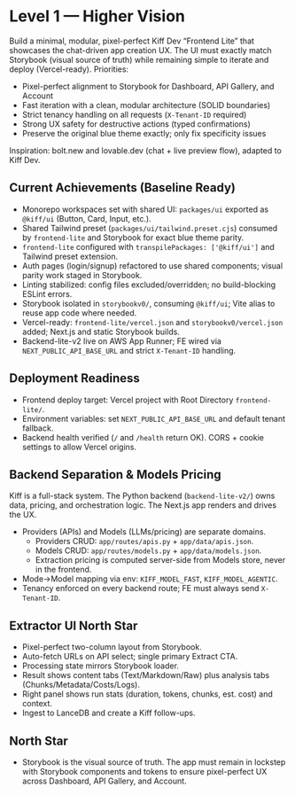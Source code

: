 # Level 1 — Higher Vision

Build a minimal, modular, pixel-perfect Kiff Dev “Frontend Lite” that showcases the chat-driven app creation UX. The UI must exactly match Storybook (visual source of truth) while remaining simple to iterate and deploy (Vercel-ready). Priorities:

- Pixel-perfect alignment to Storybook for Dashboard, API Gallery, and Account
- Fast iteration with a clean, modular architecture (SOLID boundaries)
- Strict tenancy handling on all requests (`X-Tenant-ID` required)
- Strong UX safety for destructive actions (typed confirmations)
- Preserve the original blue theme exactly; only fix specificity issues

Inspiration: bolt.new and lovable.dev (chat + live preview flow), adapted to Kiff Dev.

## Current Achievements (Baseline Ready)
- Monorepo workspaces set with shared UI: `packages/ui` exported as `@kiff/ui` (Button, Card, Input, etc.).
- Shared Tailwind preset (`packages/ui/tailwind.preset.cjs`) consumed by `frontend-lite` and Storybook for exact blue theme parity.
- `frontend-lite` configured with `transpilePackages: ['@kiff/ui']` and Tailwind preset extension.
- Auth pages (login/signup) refactored to use shared components; visual parity work staged in Storybook.
- Linting stabilized: config files excluded/overridden; no build-blocking ESLint errors.
- Storybook isolated in `storybookv0/`, consuming `@kiff/ui`; Vite alias to reuse app code where needed.
- Vercel-ready: `frontend-lite/vercel.json` and `storybookv0/vercel.json` added; Next.js and static Storybook builds.
- Backend-lite-v2 live on AWS App Runner; FE wired via `NEXT_PUBLIC_API_BASE_URL` and strict `X-Tenant-ID` handling.

## Deployment Readiness
- Frontend deploy target: Vercel project with Root Directory `frontend-lite/`.
- Environment variables: set `NEXT_PUBLIC_API_BASE_URL` and default tenant fallback.
- Backend health verified (`/` and `/health` return OK). CORS + cookie settings to allow Vercel origins.

## Backend Separation & Models Pricing

Kiff is a full-stack system. The Python backend (`backend-lite-v2/`) owns data, pricing, and orchestration logic. The Next.js app renders and drives the UX.

- Providers (APIs) and Models (LLMs/pricing) are separate domains.
  - Providers CRUD: `app/routes/apis.py` + `app/data/apis.json`.
  - Models CRUD: `app/routes/models.py` + `app/data/models.json`.
  - Extraction pricing is computed server-side from Models store, never in the frontend.
- Mode→Model mapping via env: `KIFF_MODEL_FAST`, `KIFF_MODEL_AGENTIC`.
- Tenancy enforced on every backend route; FE must always send `X-Tenant-ID`.

## Extractor UI North Star
- Pixel-perfect two-column layout from Storybook.
- Auto-fetch URLs on API select; single primary Extract CTA.
- Processing state mirrors Storybook loader.
- Result shows content tabs (Text/Markdown/Raw) plus analysis tabs (Chunks/Metadata/Costs/Logs).
- Right panel shows run stats (duration, tokens, chunks, est. cost) and context.
- Ingest to LanceDB and create a Kiff follow-ups.

## North Star
- Storybook is the visual source of truth. The app must remain in lockstep with Storybook components and tokens to ensure pixel-perfect UX across Dashboard, API Gallery, and Account.

